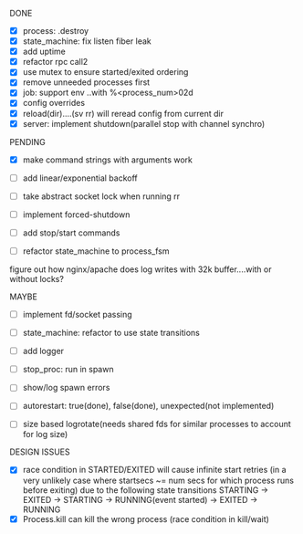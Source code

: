 DONE
- [x] process: .destroy
- [x] state_machine: fix listen fiber leak
- [x] add uptime
- [x] refactor rpc call2
- [x] use mutex to ensure started/exited ordering
- [x] remove unneeded processes first
- [x] job: support env ..with %<process_num>02d
- [x] config overrides
- [x] reload(dir)....(sv rr) will reread config from current dir
- [x] server: implement shutdown(parallel stop with channel synchro)

PENDING
- [x] make command strings with arguments work
- [ ] add linear/exponential backoff
- [ ] take abstract socket lock when running rr
- [ ] implement forced-shutdown
- [ ] add stop/start commands
- [ ] refactor state_machine to process_fsm


figure out how nginx/apache does log writes with 32k buffer....with or without locks?


MAYBE
- [ ] implement fd/socket passing
- [ ] state_machine: refactor to use state transitions
- [ ] add logger
- [ ] stop_proc: run in spawn

- [ ] show/log spawn errors
- [ ] autorestart: true(done), false(done), unexpected(not implemented)
- [ ] size based logrotate(needs shared fds for similar processes to account for log size)

DESIGN ISSUES
- [x] race condition in STARTED/EXITED will cause infinite start retries (in a very unlikely case where startsecs ~= num secs for which process runs before exiting)
    due to the following state transitions
    STARTING -> EXITED -> STARTING -> RUNNING(event started) -> EXITED -> RUNNING
- [x] Process.kill can kill the wrong process (race condition in kill/wait)
